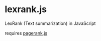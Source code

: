 # lexrank.js

LexRank (Text summarization) in JavaScript

requires [pagerank.js](https://github.com/iinm/pagerank.js)
